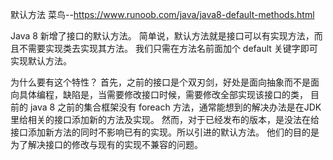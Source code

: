 默认方法
菜鸟--https://www.runoob.com/java/java8-default-methods.html

Java 8 新增了接口的默认方法。
简单说，默认方法就是接口可以有实现方法，而且不需要实现类去实现其方法。
我们只需在方法名前面加个 default 关键字即可实现默认方法。


为什么要有这个特性？
首先，之前的接口是个双刃剑，好处是面向抽象而不是面向具体编程，缺陷是，当需要修改接口时候，需要修改全部实现该接口的类，
目前的 java 8 之前的集合框架没有 foreach 方法，通常能想到的解决办法是在JDK里给相关的接口添加新的方法及实现。
然而，对于已经发布的版本，是没法在给接口添加新方法的同时不影响已有的实现。所以引进的默认方法。
他们的目的是为了解决接口的修改与现有的实现不兼容的问题。